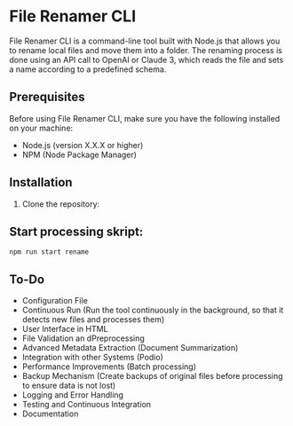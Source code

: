 # File Renamer CLI

File Renamer CLI is a command-line tool built with Node.js that allows you to rename local files and move them into a folder. The renaming process is done using an API call to OpenAI or Claude 3, which reads the file and sets a name according to a predefined schema.

## Prerequisites

Before using File Renamer CLI, make sure you have the following installed on your machine:

- Node.js (version X.X.X or higher)
- NPM (Node Package Manager)

## Installation

1. Clone the repository:

## Start processing skript:
`npm run start rename`

##  To-Do
- Configuration File
- Continuous Run (Run the tool continuously in the background, so that it detects new files and processes them)
- User Interface in HTML
- File Validation an dPreprocessing
- Advanced Metadata Extraction (Document Summarization)
- Integration with other Systems (Podio)
- Performance Improvements (Batch processing)
- Backup Mechanism (Create backups of original files before processing to ensure data is not lost)
- Logging and Error Handling
- Testing and Continuous Integration
- Documentation
